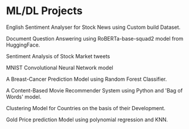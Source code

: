 # ML/DL Projects

English Sentiment Analyser for Stock News using Custom build Dataset.

Document Question Answering using RoBERTa-base-squad2 model from HuggingFace.

Sentiment Analysis of Stock Market tweets

MNIST Convolutional Neural Network model

A Breast-Cancer Prediction Model using Random Forest Classifier.

A Content-Based Movie Recommender System using Python and 'Bag of Words' model.

Clustering Model for Countries on the basis of their Development.

Gold Price prediction Model using polynomial regression and KNN.
